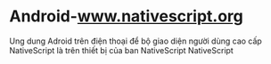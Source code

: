 # Android-www.nativescript.org
Ung dung Adroid trên điện thoại để  bộ giao diện người dùng cao cấp  NativeScript là trên thiết bị của ban  NativeScript NativeScript 
